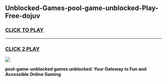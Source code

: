 
## Unblocked-Games-pool-game-unblocked-Play-Free-dojuv
<h3>
<a href="https://premium76.site?title=pool-game-unblocked&ref=20A">CLICK TO PLAY</a></h3>
<hr>

<h3>
<a href="https://premium76.site?title=pool-game-unblocked&ref=20A">CLICK 2 PLAY</a>
  
</h3>

<a href="https://premium76.site?title=pool-game-unblocked&ref=20A"><img src="https://clearcache.store/games.png"></a>


**pool-game-unblocked games unblocked: Your Gateway to Fun and Accessible Online Gaming**
